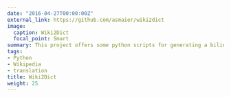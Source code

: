 ```yaml
---
date: "2016-04-27T00:00:00Z"
external_link: https://github.com/asmaier/wiki2dict
image:
  caption: Wiki2Dict
  focal_point: Smart
summary: This project offers some python scripts for generating a bilingual dictionary from a Wikipedia dump.
tags:
- Python
- Wikipedia
- translation
title: Wiki2Dict
weight: 25
---
```

